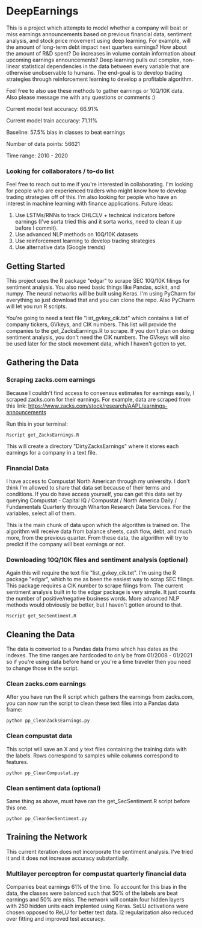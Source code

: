 # DeepEarnings

This is a project which attempts to model whether a company will beat or miss earnings announcements based on previous financial data, sentiment analysis, and stock price movement using deep learning. For example, will the amount of long-term debt impact next quarters earnings? How about the amount of R&D spent? Do increases in volume contain information about upcoming earnings announcements? Deep learning pulls out complex, non-linear statistical dependencies in the data between every variable that are otherwise unobservable to humans. The end-goal is to develop trading strategies through reinforcement learning to develop a profitable algorithm. 

Feel free to also use these methods to gather earnings or 10Q/10K data. Also please message me with any questions or comments :) 

Current model test accuracy: 66.91%

Current model train accuracy: 71.11% 

Baseline: 57.5% bias in classes to beat earnings

Number of data points: 56621

Time range:  2010 - 2020

### Looking for collaborators / to-do list
Feel free to reach out to me if you're interested in collaborating. I'm looking for people who are experienced traders who might know how to develop trading strategies off of this. I'm also looking for people who have an interest in machine learning with finance applications.
Future ideas:
1. Use LSTMs/RNNs to track OHLCLV + technical indicators before earnings (I've sorta tried this and it sorta works, need to clean it up before I commit).
2. Use advanced NLP methods on 10Q/10K datasets
3. Use reinforcement learning to develop trading strategies
4. Use alternative data (Google trends) 

## Getting Started

This project uses the R package "edgar" to scrape SEC 10Q/10K filings for sentiment analysis. You also need basic things like Pandas, scikit, and numpy. The neural networks will be built using Keras. I'm using PyCharm for everything so just download that and you can clone the repo. Also PyCharm will let you run R scripts. 

You're going to need a text file "list_gvkey_cik.txt" which contains a list of company tickers, GVkeys, and CIK numbers. This list will provide the companies to the get_ZacksEarnings.R to scrape. If you don't plan on doing sentiment analysis, you don't need the CIK numbers. The GVkeys will also be used later for the stock movement data, which I haven't gotten to yet.

## Gathering the Data

### Scraping zacks.com earnings

Because I couldn't find access to consensus estimates for earnings easily, I scraped zacks.com for their earnings. For example, data are scraped from this link:
https://www.zacks.com/stock/research/AAPL/earnings-announcements

Run this in your terminal:
```
Rscript get_ZacksEarnings.R
```
This will create a directory "DirtyZacksEarnings" where it stores each earnings for a company in a text file.

### Financial Data

I have access to Compustat North American through my university. I don't think I'm allowed to share that data set because of their terms and conditions. If you do have access yourself, you can get this data set by querying Compustat - Capital IQ / Compustat / North America
Daily / Fundamentals Quarterly through Wharton Research Data Services. For the variables, select all of them.

This is the main chunk of data upon which the algorithm is trained on. The algorithm will receive data from balance sheets, cash flow, debt, and much more, from the previous quarter. From these data, the algorithm will try to predict if the company will beat earnings or not. 

### Downloading 10Q/10K files and sentiment analysis (optional)

Again this will require the text file "list_gvkey_cik.txt". I'm using the R package "edgar", which to me as been the easiest way to scrap SEC filings. This package requires a CIK number to scrape filings from. The current sentiment analysis built in to the edgar package is very simple. It just counts the number of positive/negative business words. More advanced NLP methods would obviously be better, but I haven't gotten around to that.
``` 
Rscript get_SecSentiment.R
```

## Cleaning the Data

The data is converted to a Pandas data frame which has dates as the indexes. The time ranges are hardcoded to only be from 01/2008 - 01/2021 so if you're using data before hand or you're a time traveler then you need to change those in the script.

### Clean zacks.com earnings

After you have run the R script which gathers the earnings from zacks.com, you can now run the script to clean these text files into a Pandas data frame:
```
python pp_CleanZacksEarnings.py
```

### Clean compustat data
This script will save an X and y text files containing the training data with the labels. Rows correspond to samples while columns correspond to features. 

```
python pp_CleanCompustat.py
```

### Clean sentiment data (optional)
Same thing as above, must have ran the get_SecSentiment.R script before this one.
``` 
python pp_CleanSecSentiment.py
```

## Training the Network

This current iteration does not incorporate the sentiment analysis. I've tried it and it does not increase accuracy substantially.

### Multilayer perceptron for compustat quarterly financial data

Companies beat earnings 61% of the time. To account for this bias in the data, the classes were balanced such that 50% of the labels are beat earnings and 50% are miss. The network will contain four hidden layers with 250 hidden units each implented using Keras. SeLU activations were chosen opposed to ReLU for better test data. l2 regularization also reduced over fitting and improved test accuracy.
